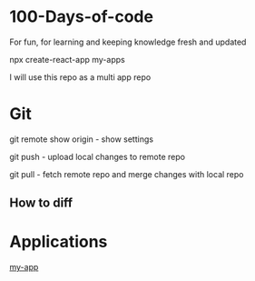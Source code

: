 # 100-Days-of-code
For fun, for learning and keeping knowledge fresh and updated

npx create-react-app my-apps

I will use this repo as a multi app repo

# Git

git remote show origin - show settings 

git push - upload local changes to remote repo

git pull - fetch remote repo and merge changes with local repo

## How to diff 

# Applications
[my-app](./my-app/README.MD)
